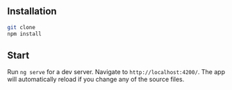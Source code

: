 ## Installation

```bash
git clone 
npm install
```
## Start

Run `ng serve` for a dev server. Navigate to `http://localhost:4200/`. The app will automatically reload if you change any of the source files.
